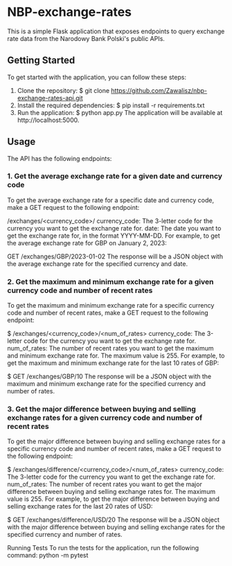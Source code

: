 ﻿# NBP-exchange-rates
This is a simple Flask application that exposes endpoints to query exchange rate data from the Narodowy Bank Polski's public APIs.

## Getting Started
To get started with the application, you can follow these steps:

1. Clone the repository:
$ git clone https://github.com/Zawalisz/nbp-exchange-rates-api.git
2. Install the required dependencies:
$ pip install -r requirements.txt
3. Run the application:
$ python app.py
The application will be available at http://localhost:5000.

## Usage
The API has the following endpoints:

### 1. Get the average exchange rate for a given date and currency code
To get the average exchange rate for a specific date and currency code, make a GET request to the following endpoint:

/exchanges/<currency_code>/<date>
currency_code: The 3-letter code for the currency you want to get the exchange rate for.
date: The date you want to get the exchange rate for, in the format YYYY-MM-DD.
For example, to get the average exchange rate for GBP on January 2, 2023:

GET /exchanges/GBP/2023-01-02
The response will be a JSON object with the average exchange rate for the specified currency and date.

### 2. Get the maximum and minimum exchange rate for a given currency code and number of recent rates
To get the maximum and minimum exchange rate for a specific currency code and number of recent rates, make a GET request to the following endpoint:

$ /exchanges/<currency_code>/<num_of_rates>
currency_code: The 3-letter code for the currency you want to get the exchange rate for.
num_of_rates: The number of recent rates you want to get the maximum and minimum exchange rate for. The maximum value is 255.
For example, to get the maximum and minimum exchange rate for the last 10 rates of GBP:

$ GET /exchanges/GBP/10
The response will be a JSON object with the maximum and minimum exchange rate for the specified currency and number of rates.

### 3. Get the major difference between buying and selling exchange rates for a given currency code and number of recent rates
To get the major difference between buying and selling exchange rates for a specific currency code and number of recent rates, make a GET request to the following endpoint:

$ /exchanges/difference/<currency_code>/<num_of_rates>
currency_code: The 3-letter code for the currency you want to get the exchange rate for.
num_of_rates: The number of recent rates you want to get the major difference between buying and selling exchange rates for. The maximum value is 255.
For example, to get the major difference between buying and selling exchange rates for the last 20 rates of USD:

$ GET /exchanges/difference/USD/20
The response will be a JSON object with the major difference between buying and selling exchange rates for the specified currency and number of rates.

Running Tests
To run the tests for the application, run the following command:
python -m pytest
